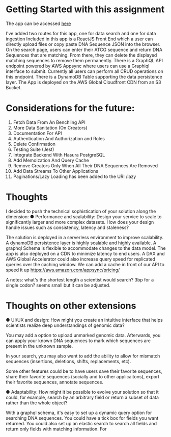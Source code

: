 # Getting Started with this assignment

The app can be accessed [here](https://main.dhuyh5ziste2s.amplifyapp.com/)

I've added two routes for this app, one for data search and one for data ingestion
Included in this app is a ReactJS Front End which a user can directly upload files or copy paste DNA Sequence JSON into the browser.
On the search page, users can enter their ATCG sequence and return DNA Sequences that are matching. From there, they can delete the displayed matching sequences to remove them permanently.
There is a GraphQL API endpoint powered by AWS Appsync where users can use a Graphiql interface to submit. Currently all users can perform all CRUD operations on this endpoint.
There is a DynamoDB Table supporting the data persistence layer.
The App is deployed on the AWS Global Cloudfront CDN from an S3 Bucket.

# Considerations for the future:

1. Fetch Data From An Benchling API
2. More Data Sanitation (On Creators)
3. Documentation For API
4. Authentication And Authorization and Roles
5. Delete Confirmation
6. Testing Suite (Jest)
7. Integrate Backend With Hasura PostgreSQL
8. Add Memoization And Query Cache
9. Remove Creators Only When All Their DNA Sequences Are Removed
10. Add Data Streams To Other Applications
11. Paginations/Lazy Loading has been added to the URI /lazy

# Thoughts

I decided to push the technical sophistication of your solution along the
dimension:
● Performance and scalability: Design your service to scale to significantly larger and
more complex datasets. How does your design handle issues such as consistency,
latency and staleness?

The solution is deployed in a serverless environment to improve scalability.
A dynamoDB persistence layer is highly scalable and highly available.
A graphql Schema is flexible to accommodate changes to the data model.
The app is also deployed on a CDN to minimize latency to end users.
A DAX and AWS Global Accelerator could also increase query speed for replicated queries over the caching window.
We can add a cache in front of our API to speed it up https://aws.amazon.com/appsync/pricing/

A notes: what's the shortest length a scientist would search? 3bp for a single codon? seems small but it can be adjusted.

# Thoughts on other extensions

● UI/UX and design: How might you create an intuitive interface that helps scientists
realize deep understandings of genomic data?

You may add a option to upload unmarked genomic data. Afterwards, you can apply your known DNA sequences to mark which sequences are present in the unknown sample.

In your search, you may also want to add the ability to allow for mismatch sequences (insertions, deletions, shifts, replacements, etc).

Some other features could be to have users save their favorite sequences, share their favorite sequences (socially and to other applicaitons), export their favorite sequences, annotate sequences.

● Adaptability: How might it be possible to evolve your solution so that it could, for
example, search by an arbitrary field or return a subset of data rather than the whole
object?

With a graphql schema, it's easy to set up a dynamic query option for searching DNA sequences. You could have a tick box for fields you want returned. You could also set up an elastic search to search all fields and return only fields with matching information. For
